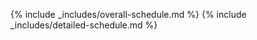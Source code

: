 <script type="application/ld+json" >
{%- assign sep="" -%}
[
{%- for w in schedule.weeks -%}
    {%- for c in w[1].calls -%}
        {%- if c.type == "Cohort" -%} {% capture name %}{{ c.type }} call for the week {{ w[0] }} of {{ cohort }} cohort of {{ site.title }}: {{ c.title }}{% endcapture %}
    {{ sep }}{
        "@context": "https://schema.org",
        "@type": "Course",
        "@id": "{{ site.url }}/{{ cohort }}/schedule#week-{{ w[0] }}",
        "dct:conformsTo": {
            "http://purl.org/dc/terms/conformsTo": {
                "@id": "https://bioschemas.org/profiles/Course/1.0-RELEASE",
                "@type": "CreativeWork"
            }
        },
        "description": "{{ site.title }} is a mentoring mentoring & training program for Open Science ambassadors. It runs cohorts with calls every 1-2 weeks. This course is a {{ name }}",
        "keywords": "Open Science",
        "name": "{{ name }}",
        "about": {
            "@type": "DefinedTerm",
            "@id": "http://edamontology.org/topic_4010",
            "inDefinedTermSet": "http://edamontology.org",
            "termCode": "topic_4010",
            "name": "Open Science",
            "url": "https://bioportal.bioontology.org/ontologies/EDAM/?p=classes&conceptid=http%3A%2F%2Fedamontology.org%2Ftopic_4010"
        },
        "educationalLevel": "Beginner",
        "inLanguage": "en-US",
        "hasCourseInstance": {
            "@context": "https://schema.org",
            "@type": "CourseInstance",
            "dct:conformsTo": {
                "http://purl.org/dc/terms/conformsTo": {
                    "@id": "https://bioschemas.org/profiles/CourseInstance/1.0-RELEASE",
                    "@type": "CreativeWork"
                }
            },
            "courseMode": ["online", "synchronous"],
            "startDate" : "{{ c.date | date: "%Y-%m-%d" }}",
            "endDate" :"{{ c.date | date: "%Y-%m-%d" }}",
            "inLanguage": "en-US",
            "duration": "{{ c.duration }}",
            "name" : "{{ c.title }}"
        },
        "hasPart": [
            {
                "@context": "https://schema.org",
                "@type": "LearningResource",
                "dct:conformsTo": {
                    "http://purl.org/dc/terms/conformsTo": {
                        "@id": "https://bioschemas.org/profiles/TrainingMaterial/1.0-RELEASE",
                        "@type": "CreativeWork"
                    }
                },
                "description": "Notes and recording for {{ name }}",
                "keywords": "Open Science",
                "name": "Notes and recording for {{ name }}",
                "about": {
                    "@type": "DefinedTerm",
                    "@id": "http://edamontology.org/topic_4010",
                    "inDefinedTermSet": "http://edamontology.org",
                    "termCode": "topic_4010",
                    "name": "Open Science",
                    "url": "https://bioportal.bioontology.org/ontologies/EDAM/?p=classes&conceptid=http%3A%2F%2Fedamontology.org%2Ftopic_4010"
                },
                "educationalLevel": "Beginner",
                "hasPart": [
                    {
                        "@type": "CreativeWork",
                        "url": "{{ c.notes }}",
                        "name": "Notes for {{ name }}"
                    }{% if c.recording %},
                    {
                        "@type": "CreativeWork",
                        "url": "{{ c.recording }}",
                        "name": "Recording for {{ name }}"
                    }{% endif %}
                ],
                "inLanguage": "en-US",
                "learningResourceType": ["handout", "video"],
                "license": "https://creativecommons.org/licenses/by-sa/4.0/",
                "contributor":  [
                    {
                        "@type": "Organization",
                        "name": "Open Life Science",
                        "email": "{{ site.email }}",
                        "url": "{{ site.url }}"
                    }
                    {%- for r in c.resources -%}{% if r.type == 'slides' and r.speaker %}
                    ,{
                        "@type": "Person",
                        "name": "{{ site.data.people[r.speaker].first-name }} {{ site.data.people[r.speaker].last-name }}",
                        "url": "{{ site.url }}/people#{{ r.speaker }}"
                    }
                    {% endif %}{%- endfor -%}
                    {%- if c.hosts -%}{% for r in c.hosts %}
                    ,{
                        "@type": "Person",
                        "name": "{{ site.data.people[r].first-name }} {{ site.data.people[r].last-name }}",
                        "url": "{{ site.url }}/people#{{ r }}"
                    }
                    {% endfor %}{%- endif -%}
                ]
            }
        ],
        "license": "https://creativecommons.org/licenses/by-sa/4.0/",
        "provider":  [{
            "@type": "Organization",
            "name": "Open Life Science",
            "email": "{{ site.email }}",
            "url": "{{ site.url }}"
        }]
    }      
    {%- unless forloop.last -%} {%- assign sep="," -%} {%- endunless -%}
        {%- endif -%}
    {%- endfor -%}
{%- endfor -%}
]
</script>

{% include _includes/overall-schedule.md %}
{% include _includes/detailed-schedule.md %}
